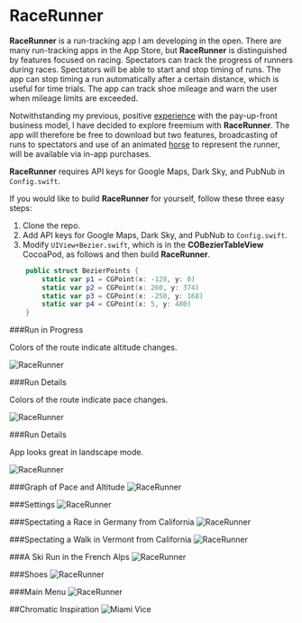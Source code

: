 RaceRunner
===================

**RaceRunner** is a run-tracking app I am developing in the open. There are many run-tracking apps in the App Store, but **RaceRunner** is distinguished by features focused on racing. Spectators can track the progress of runners during races. Spectators will be able to start and stop timing of runs. The app can stop timing a run automatically after a certain distance, which is useful for time trials. The app can track shoe mileage and warn the user when mileage limits are exceeded.

Notwithstanding my previous, positive [experience](https://itunes.apple.com/us/app/immigration/id777319358) with the pay-up-front business model, I have decided to explore freemium with **RaceRunner**. The app will therefore be free to download but two features, broadcasting of runs to spectators and use of an animated [horse](https://en.wikipedia.org/wiki/Eadweard_Muybridge#Stanford_and_horse_gaits) to represent the runner, will be available via in-app purchases.

**RaceRunner** requires API keys for Google Maps, Dark Sky, and PubNub in `Config.swift`.

If you would like to build **RaceRunner** for yourself, follow these three easy steps:

1. Clone the repo.
2. Add API keys for Google Maps, Dark Sky, and PubNub to `Config.swift`.
3. Modify `UIView+Bezier.swift`, which is in the **COBezierTableView** CocoaPod, as follows and then build **RaceRunner**.
```swift
    public struct BezierPoints {
        static var p1 = CGPoint(x: -128, y: 0)
        static var p2 = CGPoint(x: 260, y: 374)
        static var p3 = CGPoint(x: -250, y: 168)
        static var p4 = CGPoint(x: 5, y: 480)
    }
```

###Run in Progress

Colors of the route indicate altitude changes.

![RaceRunner](RaceRunner/RaceRunner1.png "Run in Progress")


###Run Details

Colors of the route indicate pace changes.

![RaceRunner](RaceRunner/RaceRunner2.png "Run Details")


###Run Details

App looks great in landscape mode.

![RaceRunner](RaceRunner/RaceRunner2-1.png "Run Details")


###Graph of Pace and Altitude
![RaceRunner](RaceRunner/RaceRunner8.png "Graph of Pace and Altitude")


###Settings
![RaceRunner](RaceRunner/RaceRunner3.png "Settings")


###Spectating a Race in Germany from California
![RaceRunner](RaceRunner/RaceRunner4.png "Spectating a Race in Germany from California")


###Spectating a Walk in Vermont from California
![RaceRunner](RaceRunner/RaceRunner5.png "Spectating a Walk in Vermont from California")

###A Ski Run in the French Alps
![RaceRunner](RaceRunner/RaceRunner9.png "A Ski Run in the French Alps")

###Shoes
![RaceRunner](RaceRunner/RaceRunner6.png "Shoes")


###Main Menu
![RaceRunner](RaceRunner/RaceRunner7.png "Main Menu")


##Chromatic Inspiration
![Miami Vice](http://images2.fanpop.com/image/photos/9300000/Miami-VIce-Season-2-opener-miami-vice-9384840-765-580.jpg "Miami Vice")
